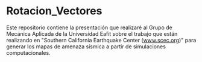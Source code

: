 Rotacion_Vectores
============

Este repositorio contiene la presentación que realizaré al Grupo de Mecánica Aplicada de la Universidad Eafit sobre el trabajo que están realizando en "Southern California Earthquake Center (www.scec.org)" para generar los mapas de amenaza sísmica a partir de simulaciones computacionales.